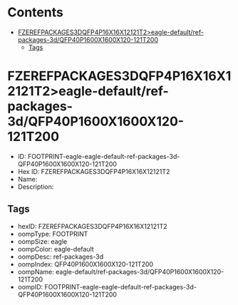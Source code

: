 



Contents
========

* [FZEREFPACKAGES3DQFP4P16X16X12121T2>eagle-default/ref-packages-3d/QFP40P1600X1600X120-121T200](#fzerefpackages3dqfp4p16x16x12121t2eagle-defaultref-packages-3dqfp40p1600x1600x120-121t200)
	* [Tags](#tags)

# FZEREFPACKAGES3DQFP4P16X16X12121T2>eagle-default/ref-packages-3d/QFP40P1600X1600X120-121T200

- ID: FOOTPRINT-eagle-eagle-default-ref-packages-3d-QFP40P1600X1600X120-121T200
- Hex ID: FZEREFPACKAGES3DQFP4P16X16X12121T2
- Name: 
- Description: 

## Tags

- hexID: FZEREFPACKAGES3DQFP4P16X16X12121T2
- oompType: FOOTPRINT
- oompSize: eagle
- oompColor: eagle-default
- oompDesc: ref-packages-3d
- oompIndex: QFP40P1600X1600X120-121T200
- oompName: eagle-default/ref-packages-3d/QFP40P1600X1600X120-121T200
- oompID: FOOTPRINT-eagle-eagle-default-ref-packages-3d-QFP40P1600X1600X120-121T200
